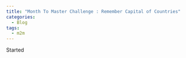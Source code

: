 ```yaml
---
title: "Month To Master Challenge : Remember Capital of Countries"
categories:
  - Blog
tags:
  - m2m
---
```


Started